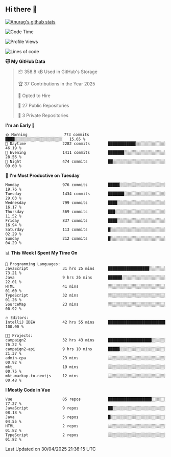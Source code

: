 ## Hi there 👋

[![Anurag's github stats](https://github-readme-stats.vercel.app/api?username=Songwonseok)](https://github.com/anuraghazra/github-readme-stats)



<!--START_SECTION:waka-->
![Code Time](http://img.shields.io/badge/Code%20Time-3%2C430%20hrs%2045%20mins-blue)

![Profile Views](http://img.shields.io/badge/Profile%20Views-0-blue)

![Lines of code](https://img.shields.io/badge/From%20Hello%20World%20I%27ve%20Written-34.8%20million%20lines%20of%20code-blue)

**🐱 My GitHub Data** 

> 📦 358.8 kB Used in GitHub's Storage 
 > 
> 🏆 37 Contributions in the Year 2025
 > 
> 💼 Opted to Hire
 > 
> 📜 27 Public Repositories 
 > 
> 🔑 3 Private Repositories 
 > 
**I'm an Early 🐤** 

```text
🌞 Morning                773 commits         ████░░░░░░░░░░░░░░░░░░░░░   15.65 % 
🌆 Daytime                2282 commits        ████████████░░░░░░░░░░░░░   46.19 % 
🌃 Evening                1411 commits        ███████░░░░░░░░░░░░░░░░░░   28.56 % 
🌙 Night                  474 commits         ██░░░░░░░░░░░░░░░░░░░░░░░   09.60 % 
```
📅 **I'm Most Productive on Tuesday** 

```text
Monday                   976 commits         █████░░░░░░░░░░░░░░░░░░░░   19.76 % 
Tuesday                  1434 commits        ███████░░░░░░░░░░░░░░░░░░   29.03 % 
Wednesday                799 commits         ████░░░░░░░░░░░░░░░░░░░░░   16.17 % 
Thursday                 569 commits         ███░░░░░░░░░░░░░░░░░░░░░░   11.52 % 
Friday                   837 commits         ████░░░░░░░░░░░░░░░░░░░░░   16.94 % 
Saturday                 113 commits         █░░░░░░░░░░░░░░░░░░░░░░░░   02.29 % 
Sunday                   212 commits         █░░░░░░░░░░░░░░░░░░░░░░░░   04.29 % 
```


📊 **This Week I Spent My Time On** 

```text
💬 Programming Languages: 
JavaScript               31 hrs 25 mins      ██████████████████░░░░░░░   73.21 % 
Java                     9 hrs 26 mins       ██████░░░░░░░░░░░░░░░░░░░   22.01 % 
HTML                     41 mins             ░░░░░░░░░░░░░░░░░░░░░░░░░   01.60 % 
TypeScript               32 mins             ░░░░░░░░░░░░░░░░░░░░░░░░░   01.26 % 
SourceMap                23 mins             ░░░░░░░░░░░░░░░░░░░░░░░░░   00.92 % 

🔥 Editors: 
IntelliJ IDEA            42 hrs 55 mins      █████████████████████████   100.00 % 

🐱‍💻 Projects: 
campaign2                32 hrs 43 mins      ███████████████████░░░░░░   76.22 % 
campaign2-api            9 hrs 10 mins       █████░░░░░░░░░░░░░░░░░░░░   21.37 % 
admin-cpa                23 mins             ░░░░░░░░░░░░░░░░░░░░░░░░░   00.92 % 
mkt                      19 mins             ░░░░░░░░░░░░░░░░░░░░░░░░░   00.75 % 
mkt-markup-to-nextjs     12 mins             ░░░░░░░░░░░░░░░░░░░░░░░░░   00.48 % 
```

**I Mostly Code in Vue** 

```text
Vue                      85 repos            ███████████████████░░░░░░   77.27 % 
JavaScript               9 repos             ██░░░░░░░░░░░░░░░░░░░░░░░   08.18 % 
Java                     5 repos             █░░░░░░░░░░░░░░░░░░░░░░░░   04.55 % 
HTML                     2 repos             ░░░░░░░░░░░░░░░░░░░░░░░░░   01.82 % 
TypeScript               2 repos             ░░░░░░░░░░░░░░░░░░░░░░░░░   01.82 % 
```




 Last Updated on 30/04/2025 21:36:15 UTC
<!--END_SECTION:waka-->
